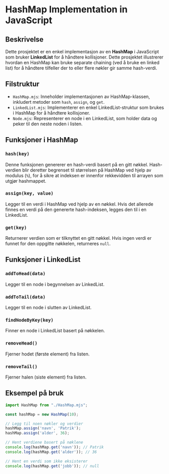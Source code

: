 # HashMap Implementation in JavaScript

## Beskrivelse
Dette prosjektet er en enkel implementasjon av en **HashMap** i JavaScript som bruker **LinkedList** for å håndtere kollisjoner. Dette prosjektet illustrerer hvordan en HashMap kan bruke separate chaining (ved å bruke en linked list) for å håndtere tilfeller der to eller flere nøkler gir samme hash-verdi.

## Filstruktur
- `HashMap.mjs`: Inneholder implementasjonen av HashMap-klassen, inkludert metoder som `hash`, `assign`, og `get`.
- `LinkedList.mjs`: Implementerer en enkel LinkedList-struktur som brukes i HashMap for å håndtere kollisjoner.
- `Node.mjs`: Representerer en node i en LinkedList, som holder data og peker til den neste noden i listen.

## Funksjoner i HashMap

### `hash(key)`
Denne funksjonen genererer en hash-verdi basert på en gitt nøkkel. Hash-verdien blir deretter begrenset til størrelsen på HashMap ved hjelp av modulus (`%`), for å sikre at indeksen er innenfor rekkevidden til arrayen som utgjør hashmappet.

### `assign(key, value)`
Legger til en verdi i HashMap ved hjelp av en nøkkel. Hvis det allerede finnes en verdi på den genererte hash-indeksen, legges den til i en LinkedList.

### `get(key)`
Returnerer verdien som er tilknyttet en gitt nøkkel. Hvis ingen verdi er funnet for den oppgitte nøkkelen, returneres `null`.

## Funksjoner i LinkedList

### `addToHead(data)`
Legger til en node i begynnelsen av LinkedList.

### `addToTail(data)`
Legger til en node i slutten av LinkedList.

### `findNodeByKey(key)`
Finner en node i LinkedList basert på nøkkelen.

### `removeHead()`
Fjerner hodet (første element) fra listen.

### `removeTail()`
Fjerner halen (siste element) fra listen.

## Eksempel på bruk

```javascript
import HashMap from "./HashMap.mjs";

const hashMap = new HashMap(10);

// Legg til noen nøkler og verdier
hashMap.assign('navn', 'Patrik');
hashMap.assign('alder', 36);

// Hent verdiene basert på nøklene
console.log(hashMap.get('navn')); // Patrik
console.log(hashMap.get('alder')); // 36

// Hent en verdi som ikke eksisterer
console.log(hashMap.get('jobb')); // null
